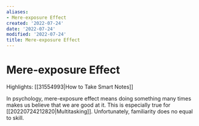 ```yaml
---
aliases:
- Mere-exposure Effect
created: '2022-07-24'
date: '2022-07-24'
modified: '2022-07-24'
title: Mere-exposure Effect
---
```


# Mere-exposure Effect

Highlights: [[31554993|How to Take Smart Notes]]

In psychology, mere-exposure effect means doing something many times makes us believe that we are good at it. This is especially true for [[20220724212820|Multitasking]]. Unfortunately, familiarity does no equal to skill.